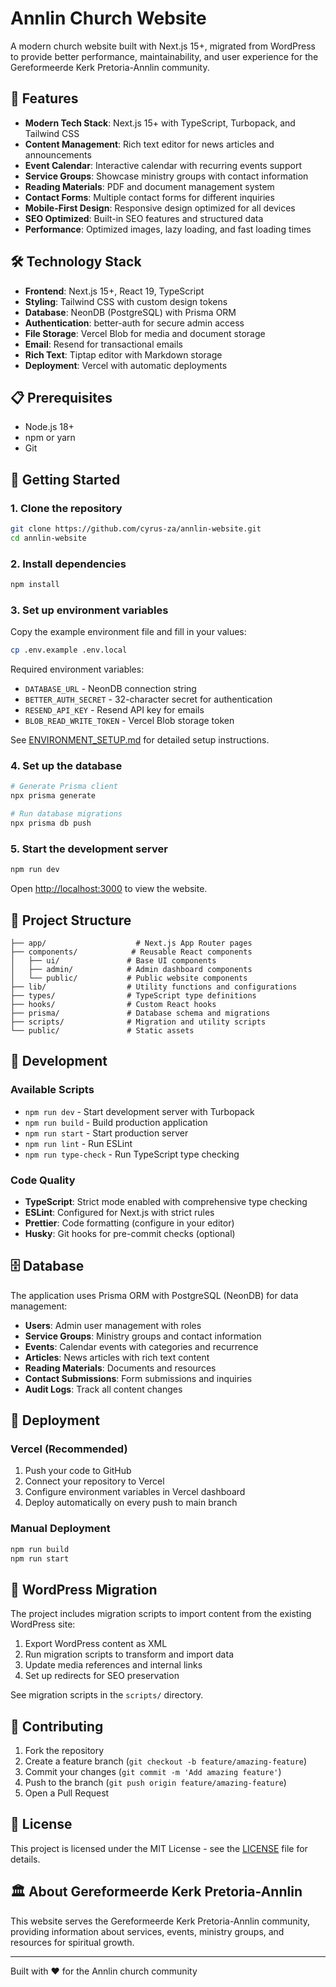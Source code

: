 # Annlin Church Website

A modern church website built with Next.js 15+, migrated from WordPress to provide better performance, maintainability, and user experience for the Gereformeerde Kerk Pretoria-Annlin community.

## 🚀 Features

- **Modern Tech Stack**: Next.js 15+ with TypeScript, Turbopack, and Tailwind CSS
- **Content Management**: Rich text editor for news articles and announcements
- **Event Calendar**: Interactive calendar with recurring events support
- **Service Groups**: Showcase ministry groups with contact information
- **Reading Materials**: PDF and document management system
- **Contact Forms**: Multiple contact forms for different inquiries
- **Mobile-First Design**: Responsive design optimized for all devices
- **SEO Optimized**: Built-in SEO features and structured data
- **Performance**: Optimized images, lazy loading, and fast loading times

## 🛠️ Technology Stack

- **Frontend**: Next.js 15+, React 19, TypeScript
- **Styling**: Tailwind CSS with custom design tokens
- **Database**: NeonDB (PostgreSQL) with Prisma ORM
- **Authentication**: better-auth for secure admin access
- **File Storage**: Vercel Blob for media and document storage
- **Email**: Resend for transactional emails
- **Rich Text**: Tiptap editor with Markdown storage
- **Deployment**: Vercel with automatic deployments

## 📋 Prerequisites

- Node.js 18+ 
- npm or yarn
- Git

## 🚀 Getting Started

### 1. Clone the repository

```bash
git clone https://github.com/cyrus-za/annlin-website.git
cd annlin-website
```

### 2. Install dependencies

```bash
npm install
```

### 3. Set up environment variables

Copy the example environment file and fill in your values:

```bash
cp .env.example .env.local
```

Required environment variables:
- `DATABASE_URL` - NeonDB connection string
- `BETTER_AUTH_SECRET` - 32-character secret for authentication
- `RESEND_API_KEY` - Resend API key for emails
- `BLOB_READ_WRITE_TOKEN` - Vercel Blob storage token

See [ENVIRONMENT_SETUP.md](./ENVIRONMENT_SETUP.md) for detailed setup instructions.

### 4. Set up the database

```bash
# Generate Prisma client
npx prisma generate

# Run database migrations
npx prisma db push
```

### 5. Start the development server

```bash
npm run dev
```

Open [http://localhost:3000](http://localhost:3000) to view the website.

## 📁 Project Structure

```
├── app/                    # Next.js App Router pages
├── components/            # Reusable React components
│   ├── ui/               # Base UI components
│   ├── admin/            # Admin dashboard components
│   └── public/           # Public website components
├── lib/                  # Utility functions and configurations
├── types/                # TypeScript type definitions
├── hooks/                # Custom React hooks
├── prisma/               # Database schema and migrations
├── scripts/              # Migration and utility scripts
└── public/               # Static assets
```

## 🔧 Development

### Available Scripts

- `npm run dev` - Start development server with Turbopack
- `npm run build` - Build production application
- `npm run start` - Start production server
- `npm run lint` - Run ESLint
- `npm run type-check` - Run TypeScript type checking

### Code Quality

- **TypeScript**: Strict mode enabled with comprehensive type checking
- **ESLint**: Configured for Next.js with strict rules
- **Prettier**: Code formatting (configure in your editor)
- **Husky**: Git hooks for pre-commit checks (optional)

## 🗄️ Database

The application uses Prisma ORM with PostgreSQL (NeonDB) for data management:

- **Users**: Admin user management with roles
- **Service Groups**: Ministry groups and contact information
- **Events**: Calendar events with categories and recurrence
- **Articles**: News articles with rich text content
- **Reading Materials**: Documents and resources
- **Contact Submissions**: Form submissions and inquiries
- **Audit Logs**: Track all content changes

## 🚀 Deployment

### Vercel (Recommended)

1. Push your code to GitHub
2. Connect your repository to Vercel
3. Configure environment variables in Vercel dashboard
4. Deploy automatically on every push to main branch

### Manual Deployment

```bash
npm run build
npm run start
```

## 🔄 WordPress Migration

The project includes migration scripts to import content from the existing WordPress site:

1. Export WordPress content as XML
2. Run migration scripts to transform and import data
3. Update media references and internal links
4. Set up redirects for SEO preservation

See migration scripts in the `scripts/` directory.

## 🤝 Contributing

1. Fork the repository
2. Create a feature branch (`git checkout -b feature/amazing-feature`)
3. Commit your changes (`git commit -m 'Add amazing feature'`)
4. Push to the branch (`git push origin feature/amazing-feature`)
5. Open a Pull Request

## 📝 License

This project is licensed under the MIT License - see the [LICENSE](LICENSE) file for details.

## 🏛️ About Gereformeerde Kerk Pretoria-Annlin

This website serves the Gereformeerde Kerk Pretoria-Annlin community, providing information about services, events, ministry groups, and resources for spiritual growth.

---

Built with ❤️ for the Annlin church community
